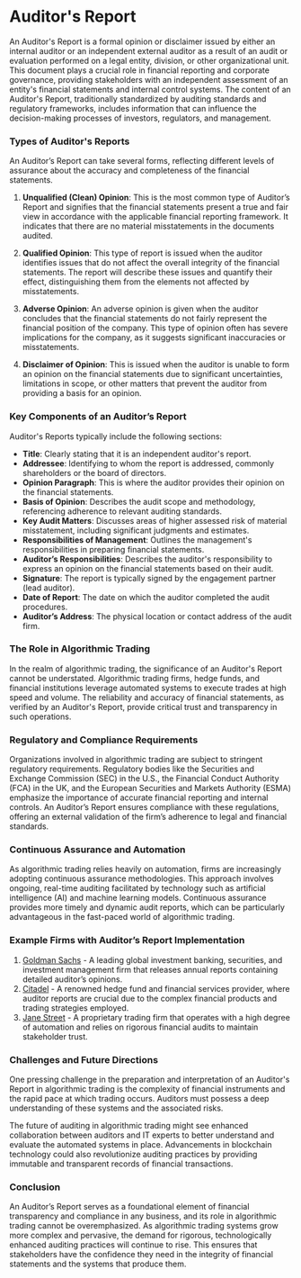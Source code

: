 # Auditor's Report

An Auditor's Report is a formal opinion or disclaimer issued by either an internal auditor or an independent external auditor as a result of an audit or evaluation performed on a legal entity, division, or other organizational unit. This document plays a crucial role in financial reporting and corporate governance, providing stakeholders with an independent assessment of an entity's financial statements and internal control systems. The content of an Auditor's Report, traditionally standardized by auditing standards and regulatory frameworks, includes information that can influence the decision-making processes of investors, regulators, and management.

### Types of Auditor's Reports

An Auditor’s Report can take several forms, reflecting different levels of assurance about the accuracy and completeness of the financial statements.

1. **Unqualified (Clean) Opinion**: This is the most common type of Auditor’s Report and signifies that the financial statements present a true and fair view in accordance with the applicable financial reporting framework. It indicates that there are no material misstatements in the documents audited.

2. **Qualified Opinion**: This type of report is issued when the auditor identifies issues that do not affect the overall integrity of the financial statements. The report will describe these issues and quantify their effect, distinguishing them from the elements not affected by misstatements.

3. **Adverse Opinion**: An adverse opinion is given when the auditor concludes that the financial statements do not fairly represent the financial position of the company. This type of opinion often has severe implications for the company, as it suggests significant inaccuracies or misstatements.

4. **Disclaimer of Opinion**: This is issued when the auditor is unable to form an opinion on the financial statements due to significant uncertainties, limitations in scope, or other matters that prevent the auditor from providing a basis for an opinion.

### Key Components of an Auditor’s Report

Auditor's Reports typically include the following sections:

- **Title**: Clearly stating that it is an independent auditor's report.
- **Addressee**: Identifying to whom the report is addressed, commonly shareholders or the board of directors.
- **Opinion Paragraph**: This is where the auditor provides their opinion on the financial statements.
- **Basis of Opinion**: Describes the audit scope and methodology, referencing adherence to relevant auditing standards.
- **Key Audit Matters**: Discusses areas of higher assessed risk of material misstatement, including significant judgments and estimates.
- **Responsibilities of Management**: Outlines the management's responsibilities in preparing financial statements.
- **Auditor’s Responsibilities**: Describes the auditor's responsibility to express an opinion on the financial statements based on their audit.
- **Signature**: The report is typically signed by the engagement partner (lead auditor).
- **Date of Report**: The date on which the auditor completed the audit procedures.
- **Auditor’s Address**: The physical location or contact address of the audit firm.

### The Role in Algorithmic Trading

In the realm of algorithmic trading, the significance of an Auditor's Report cannot be understated. Algorithmic trading firms, hedge funds, and financial institutions leverage automated systems to execute trades at high speed and volume. The reliability and accuracy of financial statements, as verified by an Auditor's Report, provide critical trust and transparency in such operations.

### Regulatory and Compliance Requirements

Organizations involved in algorithmic trading are subject to stringent regulatory requirements. Regulatory bodies like the Securities and Exchange Commission (SEC) in the U.S., the Financial Conduct Authority (FCA) in the UK, and the European Securities and Markets Authority (ESMA) emphasize the importance of accurate financial reporting and internal controls. An Auditor’s Report ensures compliance with these regulations, offering an external validation of the firm’s adherence to legal and financial standards.

### Continuous Assurance and Automation

As algorithmic trading relies heavily on automation, firms are increasingly adopting continuous assurance methodologies. This approach involves ongoing, real-time auditing facilitated by technology such as artificial intelligence (AI) and machine learning models. Continuous assurance provides more timely and dynamic audit reports, which can be particularly advantageous in the fast-paced world of algorithmic trading.

### Example Firms with Auditor’s Report Implementation

1. [Goldman Sachs](https://www.goldmansachs.com) - A leading global investment banking, securities, and investment management firm that releases annual reports containing detailed auditor’s opinions.
2. [Citadel](https://www.citadel.com) - A renowned hedge fund and financial services provider, where auditor reports are crucial due to the complex financial products and trading strategies employed.
3. [Jane Street](https://www.janestreet.com) - A proprietary trading firm that operates with a high degree of automation and relies on rigorous financial audits to maintain stakeholder trust.

### Challenges and Future Directions

One pressing challenge in the preparation and interpretation of an Auditor's Report in algorithmic trading is the complexity of financial instruments and the rapid pace at which trading occurs. Auditors must possess a deep understanding of these systems and the associated risks. 

The future of auditing in algorithmic trading might see enhanced collaboration between auditors and IT experts to better understand and evaluate the automated systems in place. Advancements in blockchain technology could also revolutionize auditing practices by providing immutable and transparent records of financial transactions.

### Conclusion

An Auditor’s Report serves as a foundational element of financial transparency and compliance in any business, and its role in algorithmic trading cannot be overemphasized. As algorithmic trading systems grow more complex and pervasive, the demand for rigorous, technologically enhanced auditing practices will continue to rise. This ensures that stakeholders have the confidence they need in the integrity of financial statements and the systems that produce them.